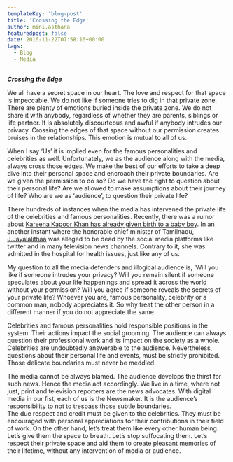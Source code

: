 ```yaml
---
templateKey: 'blog-post'
title: 'Crossing the Edge'
author: mini.asthana
featuredpost: false
date: 2016-11-22T07:58:16+00:00
tags:
  - Blog
  - Media
---
```

<p style="text-align: left;">
  <em><strong>Crossing the Edge</strong></em>
</p>

<p style="text-align: left;">
  We all have a secret space in our heart. The love and respect for that space is impeccable. We do not like if someone tries to dig in that private zone. There are plenty of emotions buried inside the private zone. We do not share it with anybody, regardless of whether they are parents, siblings or life partner. It is absolutely discourteous and awful if anybody intrudes our privacy. Crossing the edges of that space without our permission creates bruises in the relationships. This emotion is mutual to all of us.
</p>

<p style="text-align: left;">
  When I say ‘Us’ it is implied even for the famous personalities and celebrities as well. Unfortunately, we as the audience along with the media, always cross those edges. We make the best of our efforts to take a deep dive into their personal space and encroach their private boundaries. Are we given the permission to do so? Do we have the right to question about their personal life? Are we allowed to make assumptions about their journey of life? Who are we as ‘audience’, to question their private life?
</p>

<p style="text-align: left;">
  There hundreds of instances when the media has intervened the private life of the celebrities and famous personalities. Recently, there was a rumor about <a href="http://www.india.com/showbiz/hoax-kareena-kapoor-khan-and-saif-ali-khan-blessed-with-a-baby-boy-1630876/">Kareena Kapoor Khan has already given birth to a baby boy</a>. In an another instant where the honorable chief minister of Tamilnadu, <a href="http://www.hindustantimes.com/india-news/is-jayalalithaa-dead-rumour-abuzz-on-twitter-despite-govt-denials-health-reports/story-DadjIW7vZ3V7WIBGzLQQqK.html">J.Jayalalithaa</a> was alleged to be dead by the social media platforms like twitter and in many television news channels. Contrary to it, she was admitted in the hospital for health issues, just like any of us.
</p>

<p style="text-align: left;">
  My question to all the media defenders and illogical audience is, ‘Will you like if someone intrudes your privacy? Will you remain silent if someone speculates about your life happenings and spread it across the world without your permission? Will you agree if someone reveals the secrets of your private life? Whoever you are, famous personality, celebrity or a common man, nobody appreciates it. So why treat the other person in a different manner if you do not appreciate the same.
</p>

<p style="text-align: left;">
  Celebrities and famous personalities hold responsible positions in the system. Their actions impact the social grooming. The audience can always question their professional work and its impact on the society as a whole. Celebrities are undoubtedly answerable to the audience. Nevertheless, questions about their personal life and events, must be strictly prohibited. Those delicate boundaries must never be meddled.
</p>

<p style="text-align: left;">
  The media cannot be always blamed. The audience develops the thirst for such news. Hence the media act accordingly. We live in a time, where not just, print and television reporters are the news advocates. With digital media in our fist, each of us is the Newsmaker. It is the audience’s responsibility to not to trespass those subtle boundaries.<br /> The due respect and credit must be given to the celebrities. They must be encouraged with personal appreciations for their contributions in their field of work. On the other hand, let’s treat them like every other human being. Let’s give them the space to breath. Let’s stop suffocating them. Let’s respect their private space and aid them to create pleasant memories of their lifetime, without any intervention of media or audience.
</p>